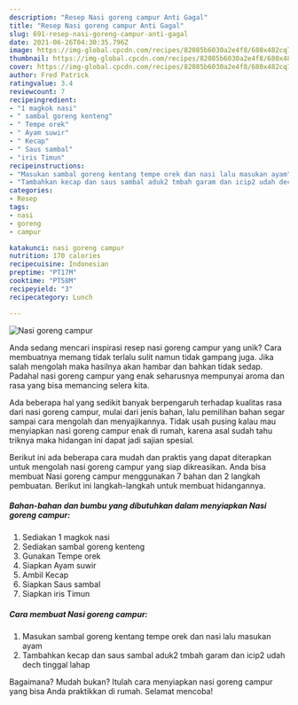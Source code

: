 ```yaml
---
description: "Resep Nasi goreng campur Anti Gagal"
title: "Resep Nasi goreng campur Anti Gagal"
slug: 691-resep-nasi-goreng-campur-anti-gagal
date: 2021-06-26T04:30:35.796Z
image: https://img-global.cpcdn.com/recipes/82085b6030a2e4f8/680x482cq70/nasi-goreng-campur-foto-resep-utama.jpg
thumbnail: https://img-global.cpcdn.com/recipes/82085b6030a2e4f8/680x482cq70/nasi-goreng-campur-foto-resep-utama.jpg
cover: https://img-global.cpcdn.com/recipes/82085b6030a2e4f8/680x482cq70/nasi-goreng-campur-foto-resep-utama.jpg
author: Fred Patrick
ratingvalue: 3.4
reviewcount: 7
recipeingredient:
- "1 magkok nasi"
- " sambal goreng kenteng"
- " Tempe orek"
- " Ayam suwir"
- " Kecap"
- " Saus sambal"
- "iris Timun"
recipeinstructions:
- "Masukan sambal goreng kentang tempe orek dan nasi lalu masukan ayam"
- "Tambahkan kecap dan saus sambal aduk2 tmbah garam dan icip2 udah dech tinggal lahap"
categories:
- Resep
tags:
- nasi
- goreng
- campur

katakunci: nasi goreng campur 
nutrition: 170 calories
recipecuisine: Indonesian
preptime: "PT17M"
cooktime: "PT58M"
recipeyield: "3"
recipecategory: Lunch

---
```



![Nasi goreng campur](https://img-global.cpcdn.com/recipes/82085b6030a2e4f8/680x482cq70/nasi-goreng-campur-foto-resep-utama.jpg)

Anda sedang mencari inspirasi resep nasi goreng campur yang unik? Cara membuatnya memang tidak terlalu sulit namun tidak gampang juga. Jika salah mengolah maka hasilnya akan hambar dan bahkan tidak sedap. Padahal nasi goreng campur yang enak seharusnya mempunyai aroma dan rasa yang bisa memancing selera kita.



Ada beberapa hal yang sedikit banyak berpengaruh terhadap kualitas rasa dari nasi goreng campur, mulai dari jenis bahan, lalu pemilihan bahan segar sampai cara mengolah dan menyajikannya. Tidak usah pusing kalau mau menyiapkan nasi goreng campur enak di rumah, karena asal sudah tahu triknya maka hidangan ini dapat jadi sajian spesial.


Berikut ini ada beberapa cara mudah dan praktis yang dapat diterapkan untuk mengolah nasi goreng campur yang siap dikreasikan. Anda bisa membuat Nasi goreng campur menggunakan 7 bahan dan 2 langkah pembuatan. Berikut ini langkah-langkah untuk membuat hidangannya.

<!--inarticleads1-->

##### Bahan-bahan dan bumbu yang dibutuhkan dalam menyiapkan Nasi goreng campur:

1. Sediakan 1 magkok nasi
1. Sediakan  sambal goreng kenteng
1. Gunakan  Tempe orek
1. Siapkan  Ayam suwir
1. Ambil  Kecap
1. Siapkan  Saus sambal
1. Siapkan iris Timun




<!--inarticleads2-->

##### Cara membuat Nasi goreng campur:

1. Masukan sambal goreng kentang tempe orek dan nasi lalu masukan ayam
1. Tambahkan kecap dan saus sambal aduk2 tmbah garam dan icip2 udah dech tinggal lahap




Bagaimana? Mudah bukan? Itulah cara menyiapkan nasi goreng campur yang bisa Anda praktikkan di rumah. Selamat mencoba!
